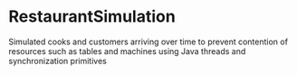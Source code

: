 # RestaurantSimulation
Simulated cooks and customers arriving over time to prevent contention of resources such as tables and machines using Java threads and synchronization primitives
